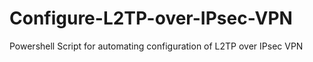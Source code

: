 # Configure-L2TP-over-IPsec-VPN
Powershell Script for automating configuration of L2TP over IPsec VPN

